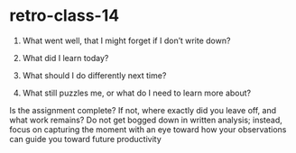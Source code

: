 # retro-class-14

1. What went well, that I might forget if I don’t write down?

2. What did I learn today?

3. What should I do differently next time?

4. What still puzzles me, or what do I need to learn more about?

Is the assignment complete? If not, where exactly did you leave off, and what work remains?
Do not get bogged down in written analysis; instead, focus on capturing the moment with an eye toward how your observations can guide you toward future productivity
